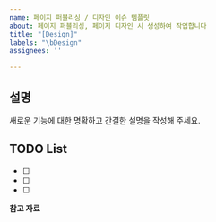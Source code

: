 ```yaml
---
name: 페이지 퍼블리싱 / 디자인 이슈 템플릿
about: 페이지 퍼블리싱, 페이지 디자인 시 생성하여 작업합니다
title: "[Design]"
labels: "\bDesign"
assignees: ''

---
```


## 설명
새로운 기능에 대한 명확하고 간결한 설명을 작성해 주세요.


## TODO List
- [ ]  
- [ ]  
- [ ]  

**참고 자료**

